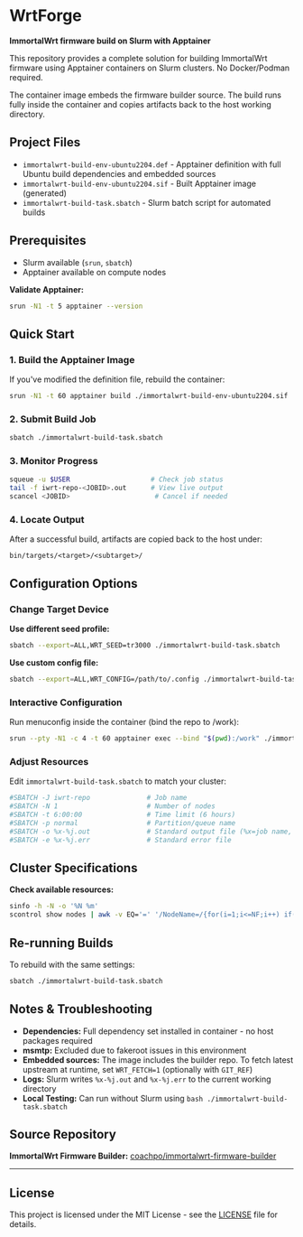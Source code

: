 # WrtForge

**ImmortalWrt firmware build on Slurm with Apptainer**

This repository provides a complete solution for building ImmortalWrt firmware using Apptainer containers on Slurm clusters. No Docker/Podman required.

The container image embeds the firmware builder source. The build runs fully inside the container and copies artifacts back to the host working directory.

## Project Files

- `immortalwrt-build-env-ubuntu2204.def` - Apptainer definition with full Ubuntu build dependencies and embedded sources
- `immortalwrt-build-env-ubuntu2204.sif` - Built Apptainer image (generated)
- `immortalwrt-build-task.sbatch` - Slurm batch script for automated builds

## Prerequisites

- Slurm available (`srun`, `sbatch`)
- Apptainer available on compute nodes

**Validate Apptainer:**
```bash
srun -N1 -t 5 apptainer --version
```

## Quick Start

### 1. Build the Apptainer Image

If you've modified the definition file, rebuild the container:

```bash
srun -N1 -t 60 apptainer build ./immortalwrt-build-env-ubuntu2204.sif ./immortalwrt-build-env-ubuntu2204.def
```

### 2. Submit Build Job

```bash
sbatch ./immortalwrt-build-task.sbatch
```

### 3. Monitor Progress

```bash
squeue -u $USER                    # Check job status
tail -f iwrt-repo-<JOBID>.out      # View live output
scancel <JOBID>                     # Cancel if needed
```

### 4. Locate Output

After a successful build, artifacts are copied back to the host under:

```
bin/targets/<target>/<subtarget>/
```

## Configuration Options

### Change Target Device

**Use different seed profile:**
```bash
sbatch --export=ALL,WRT_SEED=tr3000 ./immortalwrt-build-task.sbatch
```

**Use custom config file:**
```bash
sbatch --export=ALL,WRT_CONFIG=/path/to/.config ./immortalwrt-build-task.sbatch
```

### Interactive Configuration

Run menuconfig inside the container (bind the repo to /work):

```bash
srun --pty -N1 -c 4 -t 60 apptainer exec --bind "$(pwd):/work" ./immortalwrt-build-env-ubuntu2204.sif bash -lc 'cd /work/immortalwrt-firmware-builder/immortalwrt && make menuconfig'
```

### Adjust Resources

Edit `immortalwrt-build-task.sbatch` to match your cluster:

```bash
#SBATCH -J iwrt-repo              # Job name
#SBATCH -N 1                      # Number of nodes
#SBATCH -t 6:00:00                # Time limit (6 hours)
#SBATCH -p normal                 # Partition/queue name
#SBATCH -o %x-%j.out              # Standard output file (%x=job name, %j=job ID)
#SBATCH -e %x-%j.err              # Standard error file
```

## Cluster Specifications

**Check available resources:**
```bash
sinfo -h -N -o '%N %m'
scontrol show nodes | awk -v EQ='=' '/NodeName=/{for(i=1;i<=NF;i++) if($i ~ /^NodeName=/){split($i,a,EQ);n=a[2]}} /RealMemory=/{for(i=1;i<=NF;i++) if($i ~ /^RealMemory=/){split($i,a,EQ);m=a[2]; printf("%s %s MB (%.1f GiB)\n", n, m, m/1024)}}'
```

## Re-running Builds

To rebuild with the same settings:

```bash
sbatch ./immortalwrt-build-task.sbatch
```

## Notes & Troubleshooting

- **Dependencies:** Full dependency set installed in container - no host packages required
- **msmtp:** Excluded due to fakeroot issues in this environment
- **Embedded sources:** The image includes the builder repo. To fetch latest upstream at runtime, set `WRT_FETCH=1` (optionally with `GIT_REF`)
- **Logs:** Slurm writes `%x-%j.out` and `%x-%j.err` to the current working directory
- **Local Testing:** Can run without Slurm using `bash ./immortalwrt-build-task.sbatch`

## Source Repository

**ImmortalWrt Firmware Builder:** [coachpo/immortalwrt-firmware-builder](https://github.com/coachpo/immortalwrt-firmware-builder)

---

## License

This project is licensed under the MIT License - see the [LICENSE](LICENSE) file for details.